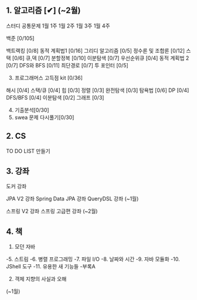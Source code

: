 ## 1. 알고리즘  [✔] (~2월)

스터디 공통문제
1월 1주
1월 2주
1월 3주
1월 4주

백준 [0/105]

백트랙킹 [0/8]
동적 계획법1 [0/16]
그리디 알고리즘 [0/5]
정수론 및 조합론 [0/12]
스택 [0/6]
큐,덱 [0/7]
분할정복 [0/10]
이분탐색 [0/7]
우선순위큐 [0/4]
동적 계획법 2 [0/7]
DFS와 BFS [0/11]
최단경로 [0/7]
투 포인터 [0/5]

3. 프로그래머스 고득점 kit [0/36]

해시 [0/4]
스택/큐 [0/4]
힙 [0/3]
정렬 [0/3] 
완전탐색 [0/3]
탐욕법 [0/6]
DP [0/4]
DFS/BFS [0/4]
이분탐색 [0/2]
그래프 [0/3]

4. 기출분석[0/30]
5. swea 문제 다시풀기[0/30]

## 2. CS

TO DO LIST 만들기

## 3. 강좌

도커 강좌

JPA V2 강좌
Spring Data JPA 강좌
QueryDSL 강좌
(~1월)

스프링 V2 강좌
스프링 고급편 강좌
(~2월)

## 4. 책

1. 모던 자바

-5. 스트림
-6. 병렬 프로그래밍
-7. 파일 I/O
-8. 날짜와 시간
-9. 자바 모듈화
-10. JShell 도구
-11. 유용한 새 기능들
-부록A

2. 객체 지향의 사실과 오해

(~1월)



